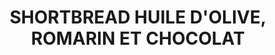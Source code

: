 ---
categories:
- Gateau
check: Oui
checkAlwaysOk: false
cuisson: Oui
draft: false
ingredients:
  epices:
  - commentaire: (branches pas enormes)
    quantite: 10
    title: Romarin
    unit: unité
  - quantite: 1
    title: Sel
    unit: c. à café
  lof:
  - commentaire: max
    quantite: 500
    title: huile d'olive
    unit: ml
  - quantite: 1
    title: Farine de blé
    unit: Kg
  sucres:
  - quantite: 300
    title: Chocolat noir patissier 70p100
    unit: grammes
  - quantite: 130
    title: Muscovado (sucre de canne complet)
    unit: grammes
  - quantite: 300
    title: sucre de canne (blond)
    unit: grammes
layout: recettes
materiel:
- Four
plate: 100
preparation: "* Dans un saladier, mélanger la farine, les deux sortes de sucre, et\
  \ le sel\n* Laver les brins de romarin, les couper en petits morceaux et les ajouter\
  \ dans le saladier avec l'huile d'olive.\n* Ajouter les pépites de chocolat et mélanger\
  \ à nouveau. \n* Rassembler la pâte avec les mains pour former une boule de pâte.\\\
  \n  Découper la pâte en deux.\\\n  Les placer entre deux feuilles de papier cuisson,\
  \ et  les étaler en un rectangle épais à l'aide d'un rouleau à pâtisserie. Le biscuit\
  \ doit faire  un 1cm d'épaisseur.\n* Faire cuire 20-25 minutes à 180°C (thermostat\
  \ 6).\n* Sortir la plaque du four, et découper en rectangles fin à l'aide d'un couteau\
  \ pointu tant que la pâte est encore chaude. Laisser refroidir, puis séparer les\
  \ biscuits."
publishDate: 2024-06-18 11:56:00+00:00
regime:
- vegan
- vegetarien
- sans-lactose
temperature: Froid
title: SHORTBREAD HUILE D'OLIVE, ROMARIN ET CHOCOLAT
titleslug: shortbread-huile-dolive-romarin-et-chocolat_wh2ant62
type: dessert
uuid: wh2ant62
---